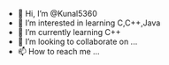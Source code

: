 - 👋 Hi, I’m @Kunal5360
- 👀 I’m interested in learning C,C++,Java
- 🌱 I’m currently learning C++
- 💞️ I’m looking to collaborate on ...
- 📫 How to reach me ...

<!---
Kunal5360/Kunal5360 is a ✨ special ✨ repository because its `README.md` (this file) appears on your GitHub profile.
You can click the Preview link to take a look at your changes.
--->

